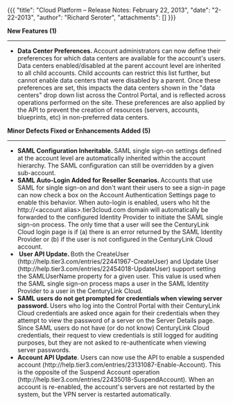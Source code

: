 {{{
  "title": "Cloud Platform – Release Notes: February 22, 2013",
  "date": "2-22-2013",
  "author": "Richard Seroter",
  "attachments": []
}}}

<p><strong>New Features (1)</strong>
</p>
<hr />
<ul>
  <li><strong>Data Center Preferences. </strong>Account administrators can now define their preferences for which data centers are available for the account's users. Data centers enabled/disabled at the parent account level are inherited to all child accounts.
    Child accounts can restrict this list further, but cannot enable data centers that were disabled by a parent. Once these preferences are set, this impacts the data centers shown in the "data centers" drop down list across the Control Portal, and is
    reflected across operations performed on the site. These preferences are also applied by the API to prevent the creation of resources (servers, accounts, blueprints, etc) in non-preferred data centers.</li>
</ul>
<p></p>
<p><strong>Minor Defects Fixed or Enhancements Added (5)</strong>
</p>
<hr />
<ul>
  <li><strong>SAML Configuration Inheritable. </strong>SAML single sign-on settings defined at the account level are automatically inherited within the account hierarchy. The SAML configuration can still be overridden by a given sub-account.</li>
  <li><strong>SAML Auto-Login Added for Reseller Scenarios. </strong>Accounts that use SAML for single sign-on and don't want their users to see a sign-in page can now check a box on the Account Authentication Settings page to enable this behavior. When auto-login
    is enabled, users who hit the http://&lt;account alias&gt;.tier3cloud.com domain will automatically be forwarded to the configured Identity Provider to initiate the SAML single sign-on process. The only time that a user will see the CenturyLink Cloud login page
    is if (a) there is an error returned by the SAML Identity Provider or (b) if the user is not configured in the CenturyLink Cloud account.</li>
  <li><strong>&nbsp;User API Update. </strong>Both the CreateUser (http://help.tier3.com/entries/22441967-CreateUser) and Update User (http://help.tier3.com/entries/22454018-UpdateUser) support setting the SAMLUserName property for a given user. This value
    is used when the SAML single sign-on process maps a user in the SAML Identity Provider to a user in the CenturyLink Cloud.</li>
  <li><strong>SAML users do not get prompted for credentials when viewing server password. </strong>Users who log into the Control Portal with their CenturyLink Cloud credentials are asked once again for their credentials when they attempt to view the password of a
    server on the Server Details page. Since SAML users do not have (or do not know) CenturyLink Cloud credentials, their request to view credentials is still logged for auditing purposes, but they are not asked to re-authenticate when viewing server passwords.</li>
  <li><strong>Account API Update</strong>. Users can now use the API to enable a suspended account (http://help.tier3.com/entries/23131087-Enable-Account). This is the opposite of the Suspend Account operation (http://help.tier3.com/entries/22435018-SuspendAccount).
    When an account is re-enabled, the account's servers are not restarted by the system, but the VPN server is restarted automatically.</li>
</ul>